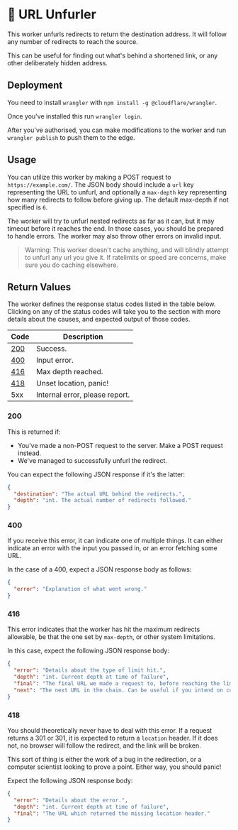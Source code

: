 # 👷 URL Unfurler

This worker unfurls redirects to return the destination address. It will follow any number of redirects to reach the source.

This can be useful for finding out what's behind a shortened link, or any other deliberately hidden address.

## Deployment

You need to install `wrangler` with `npm install -g @cloudflare/wrangler`.

Once you've installed this run `wrangler login`.

After you've authorised, you can make modifications to the worker and run `wrangler publish` to push them to the edge.

## Usage

You can utilize this worker by making a POST request to `https://example.com/`.
The JSON body should include a `url` key representing the URL to unfurl,
and optionally a `max-depth` key representing how many redirects to follow before giving up.
The default max-depth if not specified is `6`.

The worker will try to unfurl nested redirects as far as it can, but it may timeout before it reaches the end.
In those cases, you should be prepared to handle errors. The worker may also throw other errors on invalid input.

> Warning: This worker doesn't cache anything, and will blindly attempt to unfurl any url you give it.
> If ratelimits or speed are concerns, make sure you do caching elsewhere.


## Return Values
The worker defines the response status codes listed in the table below.
Clicking on any of the status codes will take you to the section with more details
about the causes, and expected output of those codes.


| Code        | Description                    |
|------------ | ------------------------------ |
| [200](#200) | Success.                       |
| [400](#400) | Input error.                   |
| [416](#416) | Max depth reached.             |
| [418](#418) | Unset location, panic!         |
| 5xx         | Internal error, please report. |


### 200
This is returned if:
- You've made a non-POST request to the server. Make a POST request instead.
- We've managed to successfully unfurl the redirect.

You can expect the following JSON response if it's the latter:
```json
{
  "destination": "The actual URL behind the redirects.",
  "depth": "int. The actual number of redirects followed."
}
```


### 400
If you receive this error, it can indicate one of multiple things.
It can either indicate an error with the input you passed in, or an error fetching some URL.

In the case of a 400, expect a JSON response body as follows:
```JSON
{
  "error": "Explanation of what went wrong."
}
```


### 416
This error indicates that the worker has hit the maximum redirects allowable,
be that the one set by `max-depth`, or other system limitations.

In this case, expect the following JSON response body:
```JSON
{
  "error": "Details about the type of limit hit.",
  "depth": "int. Current depth at time of failure",
  "final": "The final URL we made a request to, before reaching the limit.",
  "next": "The next URL in the chain. Can be useful if you intend on continuing in another worker."
}
```


### 418
You should theoretically never have to deal with this error. If a request returns
a 301 or 301, it is expected to return a `location` header. If it does not,
no browser will follow the redirect, and the link will be broken.


This sort of thing is either the work of a bug in the redirection,
or a computer scientist looking to prove a point. Either way, you should panic!

Expect the following JSON response body:
```JSON
{
  "error": "Details about the error.",
  "depth": "int. Current depth at time of failure",
  "final": "The URL which returned the missing location header."
}
```
